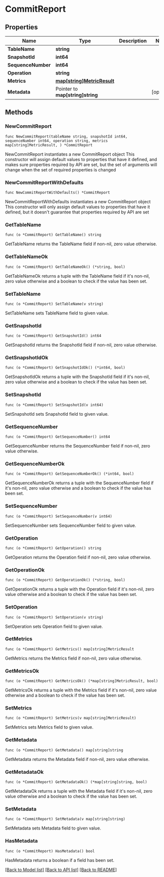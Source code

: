 # CommitReport

## Properties

Name | Type | Description | Notes
------------ | ------------- | ------------- | -------------
**TableName** | **string** |  | 
**SnapshotId** | **int64** |  | 
**SequenceNumber** | **int64** |  | 
**Operation** | **string** |  | 
**Metrics** | [**map[string]MetricResult**](MetricResult.md) |  | 
**Metadata** | Pointer to **map[string]string** |  | [optional] 

## Methods

### NewCommitReport

`func NewCommitReport(tableName string, snapshotId int64, sequenceNumber int64, operation string, metrics map[string]MetricResult, ) *CommitReport`

NewCommitReport instantiates a new CommitReport object
This constructor will assign default values to properties that have it defined,
and makes sure properties required by API are set, but the set of arguments
will change when the set of required properties is changed

### NewCommitReportWithDefaults

`func NewCommitReportWithDefaults() *CommitReport`

NewCommitReportWithDefaults instantiates a new CommitReport object
This constructor will only assign default values to properties that have it defined,
but it doesn't guarantee that properties required by API are set

### GetTableName

`func (o *CommitReport) GetTableName() string`

GetTableName returns the TableName field if non-nil, zero value otherwise.

### GetTableNameOk

`func (o *CommitReport) GetTableNameOk() (*string, bool)`

GetTableNameOk returns a tuple with the TableName field if it's non-nil, zero value otherwise
and a boolean to check if the value has been set.

### SetTableName

`func (o *CommitReport) SetTableName(v string)`

SetTableName sets TableName field to given value.


### GetSnapshotId

`func (o *CommitReport) GetSnapshotId() int64`

GetSnapshotId returns the SnapshotId field if non-nil, zero value otherwise.

### GetSnapshotIdOk

`func (o *CommitReport) GetSnapshotIdOk() (*int64, bool)`

GetSnapshotIdOk returns a tuple with the SnapshotId field if it's non-nil, zero value otherwise
and a boolean to check if the value has been set.

### SetSnapshotId

`func (o *CommitReport) SetSnapshotId(v int64)`

SetSnapshotId sets SnapshotId field to given value.


### GetSequenceNumber

`func (o *CommitReport) GetSequenceNumber() int64`

GetSequenceNumber returns the SequenceNumber field if non-nil, zero value otherwise.

### GetSequenceNumberOk

`func (o *CommitReport) GetSequenceNumberOk() (*int64, bool)`

GetSequenceNumberOk returns a tuple with the SequenceNumber field if it's non-nil, zero value otherwise
and a boolean to check if the value has been set.

### SetSequenceNumber

`func (o *CommitReport) SetSequenceNumber(v int64)`

SetSequenceNumber sets SequenceNumber field to given value.


### GetOperation

`func (o *CommitReport) GetOperation() string`

GetOperation returns the Operation field if non-nil, zero value otherwise.

### GetOperationOk

`func (o *CommitReport) GetOperationOk() (*string, bool)`

GetOperationOk returns a tuple with the Operation field if it's non-nil, zero value otherwise
and a boolean to check if the value has been set.

### SetOperation

`func (o *CommitReport) SetOperation(v string)`

SetOperation sets Operation field to given value.


### GetMetrics

`func (o *CommitReport) GetMetrics() map[string]MetricResult`

GetMetrics returns the Metrics field if non-nil, zero value otherwise.

### GetMetricsOk

`func (o *CommitReport) GetMetricsOk() (*map[string]MetricResult, bool)`

GetMetricsOk returns a tuple with the Metrics field if it's non-nil, zero value otherwise
and a boolean to check if the value has been set.

### SetMetrics

`func (o *CommitReport) SetMetrics(v map[string]MetricResult)`

SetMetrics sets Metrics field to given value.


### GetMetadata

`func (o *CommitReport) GetMetadata() map[string]string`

GetMetadata returns the Metadata field if non-nil, zero value otherwise.

### GetMetadataOk

`func (o *CommitReport) GetMetadataOk() (*map[string]string, bool)`

GetMetadataOk returns a tuple with the Metadata field if it's non-nil, zero value otherwise
and a boolean to check if the value has been set.

### SetMetadata

`func (o *CommitReport) SetMetadata(v map[string]string)`

SetMetadata sets Metadata field to given value.

### HasMetadata

`func (o *CommitReport) HasMetadata() bool`

HasMetadata returns a boolean if a field has been set.


[[Back to Model list]](../README.md#documentation-for-models) [[Back to API list]](../README.md#documentation-for-api-endpoints) [[Back to README]](../README.md)


